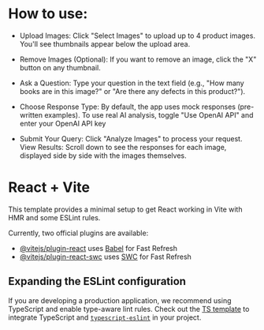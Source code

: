 # How to use:

- Upload Images: Click "Select Images" to upload up to 4 product images. You'll see thumbnails appear below the upload area.

- Remove Images (Optional): If you want to remove an image, click the "X" button on any thumbnail.

- Ask a Question: Type your question in the text field (e.g., "How many books are in this image?" or "Are there any defects in this product?").

- Choose Response Type:
By default, the app uses mock responses (pre-written examples).
To use real AI analysis, toggle "Use OpenAI API" and enter your OpenAI API key


- Submit Your Query: Click "Analyze Images" to process your request.
View Results: Scroll down to see the responses for each image, displayed side by side with the images themselves.


# React + Vite

This template provides a minimal setup to get React working in Vite with HMR and some ESLint rules.

Currently, two official plugins are available:

- [@vitejs/plugin-react](https://github.com/vitejs/vite-plugin-react/blob/main/packages/plugin-react/README.md) uses [Babel](https://babeljs.io/) for Fast Refresh
- [@vitejs/plugin-react-swc](https://github.com/vitejs/vite-plugin-react-swc) uses [SWC](https://swc.rs/) for Fast Refresh

## Expanding the ESLint configuration

If you are developing a production application, we recommend using TypeScript and enable type-aware lint rules. Check out the [TS template](https://github.com/vitejs/vite/tree/main/packages/create-vite/template-react-ts) to integrate TypeScript and [`typescript-eslint`](https://typescript-eslint.io) in your project.
